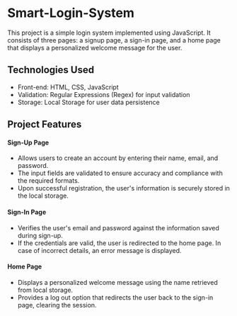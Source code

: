 # Smart-Login-System
This project is a simple login system implemented using JavaScript. It consists of three pages: a signup page, a sign-in page, and a home page that displays a personalized welcome message for the user.

## Technologies Used
<ul>
  <li>Front-end: HTML, CSS, JavaScript</li>
  <li>Validation: Regular Expressions (Regex) for input validation</li>
  <li>Storage: Local Storage for user data persistence</li>
</ul>

## Project Features
#### Sign-Up Page
<ul>
<li>Allows users to create an account by entering their name, email, and password.</li>
<li>The input fields are validated to ensure accuracy and compliance with the required formats.</li>
<li>Upon successful registration, the user's information is securely stored in the local storage.</li>
</ul>

#### Sign-In Page
<ul>
<li>Verifies the user's email and password against the information saved during sign-up.</li>
<li>If the credentials are valid, the user is redirected to the home page.
In case of incorrect details, an error message is displayed.</li>
</ul>

#### Home Page
<ul>
<li>Displays a personalized welcome message using the name retrieved from local storage.</li>
<li>Provides a log out option that redirects the user back to the sign-in page, clearing the session.</li>
</ul>
